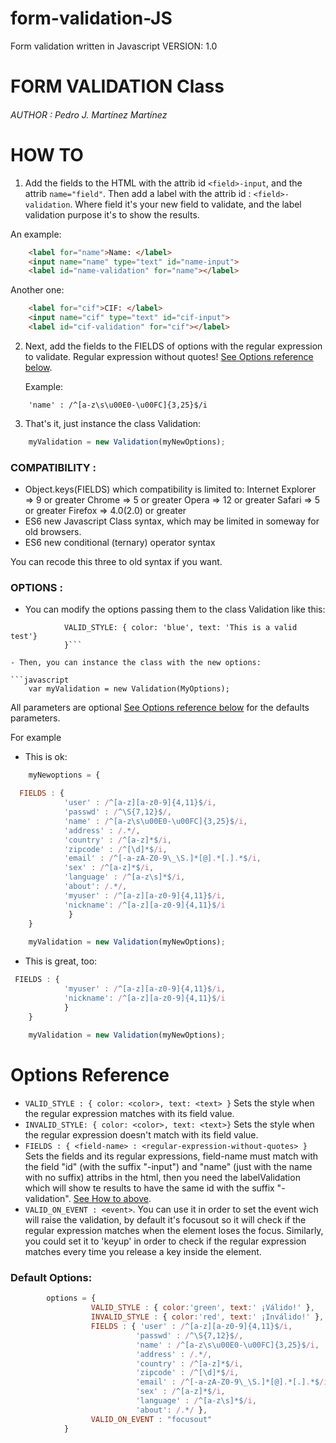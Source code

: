 # form-validation-JS
Form validation written in Javascript 
VERSION: 1.0

# FORM VALIDATION Class
###### AUTHOR : Pedro J. Martínez Martínez

# HOW TO
1. Add the fields to the HTML with the attrib id
	```<field>-input```, and the attrib ```name="field"```.
	Then add a label with the attrib id : ```<field>-validation```.
	Where field it's your new field to validate, and the label
	validation purpose it's to show the results.
	
  An example:
  
```html
	<label for="name">Name: </label>
	<input name="name" type="text" id="name-input">
	<label id="name-validation" for="name"></label>
```

  Another one:

```html
	<label for="cif">CIF: </label>
	<input name="cif" type="text" id="cif-input">
	<label id="cif-validation" for="cif"></label>
```


2. Next, add the fields to the FIELDS of options with the
	regular expression to validate. Regular expression
	without quotes! [See Options reference below](#options-reference).
	
	Example:
  
```
	'name' : /^[a-z\s\u00E0-\u00FC]{3,25}$/i
```

3. That's it, just instance the class Validation:

```javascript
	myValidation = new Validation(myNewOptions);
```

### COMPATIBILITY :

- Object.keys(FIELDS) which compatibility is limited
to:
 	 Internet Explorer => 9 or greater
 	 Chrome => 5 or greater
 	 Opera => 12 or greater
 	 Safari => 5 or greater
 	 Firefox => 4.0(2.0) or greater
- ES6 new Javascript Class syntax, which may be limited
in someway for old browsers.
- ES6 new conditional (ternary) operator syntax

You can recode this three to old syntax if you want.


### OPTIONS :

- You can modify the options passing them to the class Validation like this:

```MyOptions = { 
			VALID_STYLE: { color: 'blue', text: 'This is a valid test'} 
			}```

- Then, you can instance the class with the new options:

```javascript
	var myValidation = new Validation(MyOptions);
```

All parameters are optional [See Options reference below](#options-reference) for the defaults parameters.

For example

- This is ok:

```javascript
	myNewoptions = {

  FIELDS : {
			'user' : /^[a-z][a-z0-9]{4,11}$/i,
  			'passwd' : /^\S{7,12}$/,
  			'name' : /^[a-z\s\u00E0-\u00FC]{3,25}$/i,
  			'address' : /.*/,
  			'country' : /^[a-z]*$/i,
  			'zipcode' : /^[\d]*$/i,
  			'email' : /^[-a-zA-Z0-9\_\S.]*[@].*[.].*$/i,
  			'sex' : /^[a-z]*$/i,
  			'language' : /^[a-z\s]*$/i,
  			'about': /.*/,
			'myuser' : /^[a-z][a-z0-9]{4,11}$/i,
 			'nickname': /^[a-z][a-z0-9]{4,11}$/i
			 }
	}
	
	myValidation = new Validation(myNewOptions);
```

- This is great, too:

```javascript
 FIELDS : {
			'myuser' : /^[a-z][a-z0-9]{4,11}$/i,
			'nickname': /^[a-z][a-z0-9]{4,11}$/i
			}
	}
	
	myValidation = new Validation(myNewOptions);
```

# Options Reference

- ```VALID_STYLE : { color: <color>, text: <text> }``` Sets the style when the regular expression matches with its field value.
- ```INVALID_STYLE: { color: <color>, text: <text>}``` Sets the style when the regular expression doesn't match with its field value.
- ```FIELDS : { <field-name> : <regular-expression-without-quotes> }``` Sets the fields and its regular expressions, field-name must match with the field "id" (with the suffix "-input") and "name" (just with the name with no suffix) attribs in the html, then you need the labelValidation which will show te results to have the same id with the suffix "-validation". [See How to above](#how-to).
- ```VALID_ON_EVENT : <event>```. You can use it in order to set the event wich will raise the validation, by default it's focusout so it will check if the regular expression matches when the element loses the focus. Similarly, you could set it to 'keyup' in order to check if the regular expression matches every time you release a key inside the element.


### Default Options:
```javascript
		options = {
				  VALID_STYLE : { color:'green', text:' ¡Válido!' },
				  INVALID_STYLE : { color:'red', text:' ¡Inválido!' },
				  FIELDS : { 'user' : /^[a-z][a-z0-9]{4,11}$/i,
				  			'passwd' : /^\S{7,12}$/,
				  			'name' : /^[a-z\s\u00E0-\u00FC]{3,25}$/i,
				  			'address' : /.*/,
				  			'country' : /^[a-z]*$/i,
				  			'zipcode' : /^[\d]*$/i,
				  			'email' : /^[-a-zA-Z0-9\_\S.]*[@].*[.].*$/i,
				  			'sex' : /^[a-z]*$/i,
				  			'language' : /^[a-z\s]*$/i,
				  			'about': /.*/ },
				  VALID_ON_EVENT : "focusout"
			}
```
